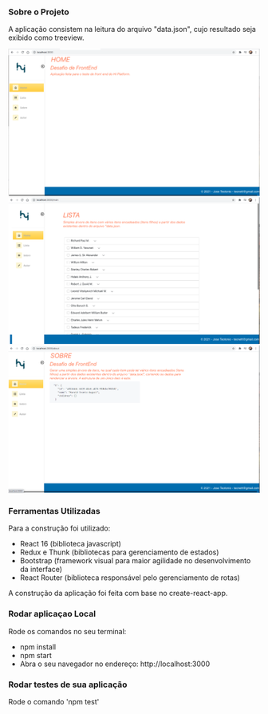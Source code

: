 ### Sobre o Projeto
A aplicação consistem na leitura do arquivo "data.json", cujo resultado seja exibido como treeview.

<img src="https://github.com/teonett/Mock-React-Interface/blob/main/img/01-Inicio.png">
<img src="https://github.com/teonett/Mock-React-Interface/blob/main/img/02-Lista.png">
<img src="https://github.com/teonett/Mock-React-Interface/blob/main/img/03-Sobre.png">

### Ferramentas Utilizadas
Para a construção foi utilizado:

* React 16 (biblioteca javascript)
* Redux e Thunk (bibliotecas para gerenciamento de estados)
* Bootstrap (framework visual para maior agilidade no desenvolvimento da interface)
* React Router (biblioteca responsável pelo gerenciamento de rotas)

A construção da aplicação foi feita com base no create-react-app.

### Rodar aplicaçao Local
Rode os comandos no seu terminal: 
- npm install
- npm start  
- Abra o seu navegador no endereço:  http://localhost:3000 

### Rodar testes de sua aplicação
Rode o comando 'npm test'
